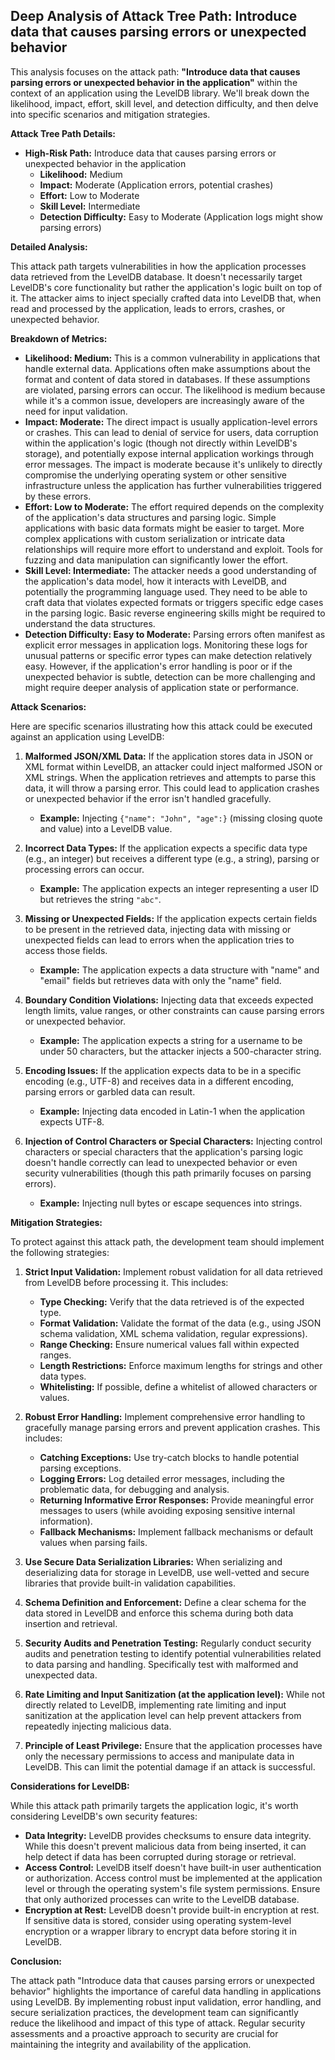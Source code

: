 ## Deep Analysis of Attack Tree Path: Introduce data that causes parsing errors or unexpected behavior

This analysis focuses on the attack path: **"Introduce data that causes parsing errors or unexpected behavior in the application"** within the context of an application using the LevelDB library. We'll break down the likelihood, impact, effort, skill level, and detection difficulty, and then delve into specific scenarios and mitigation strategies.

**Attack Tree Path Details:**

*   **High-Risk Path:** Introduce data that causes parsing errors or unexpected behavior in the application
    *   **Likelihood:** Medium
    *   **Impact:** Moderate (Application errors, potential crashes)
    *   **Effort:** Low to Moderate
    *   **Skill Level:** Intermediate
    *   **Detection Difficulty:** Easy to Moderate (Application logs might show parsing errors)

**Detailed Analysis:**

This attack path targets vulnerabilities in how the application processes data retrieved from the LevelDB database. It doesn't necessarily target LevelDB's core functionality but rather the application's logic built on top of it. The attacker aims to inject specially crafted data into LevelDB that, when read and processed by the application, leads to errors, crashes, or unexpected behavior.

**Breakdown of Metrics:**

*   **Likelihood: Medium:** This is a common vulnerability in applications that handle external data. Applications often make assumptions about the format and content of data stored in databases. If these assumptions are violated, parsing errors can occur. The likelihood is medium because while it's a common issue, developers are increasingly aware of the need for input validation.
*   **Impact: Moderate:** The direct impact is usually application-level errors or crashes. This can lead to denial of service for users, data corruption within the application's logic (though not directly within LevelDB's storage), and potentially expose internal application workings through error messages. The impact is moderate because it's unlikely to directly compromise the underlying operating system or other sensitive infrastructure unless the application has further vulnerabilities triggered by these errors.
*   **Effort: Low to Moderate:** The effort required depends on the complexity of the application's data structures and parsing logic. Simple applications with basic data formats might be easier to target. More complex applications with custom serialization or intricate data relationships will require more effort to understand and exploit. Tools for fuzzing and data manipulation can significantly lower the effort.
*   **Skill Level: Intermediate:**  The attacker needs a good understanding of the application's data model, how it interacts with LevelDB, and potentially the programming language used. They need to be able to craft data that violates expected formats or triggers specific edge cases in the parsing logic. Basic reverse engineering skills might be required to understand the data structures.
*   **Detection Difficulty: Easy to Moderate:**  Parsing errors often manifest as explicit error messages in application logs. Monitoring these logs for unusual patterns or specific error types can make detection relatively easy. However, if the application's error handling is poor or if the unexpected behavior is subtle, detection can be more challenging and might require deeper analysis of application state or performance.

**Attack Scenarios:**

Here are specific scenarios illustrating how this attack could be executed against an application using LevelDB:

1. **Malformed JSON/XML Data:** If the application stores data in JSON or XML format within LevelDB, an attacker could inject malformed JSON or XML strings. When the application retrieves and attempts to parse this data, it will throw a parsing error. This could lead to application crashes or unexpected behavior if the error isn't handled gracefully.

    *   **Example:**  Injecting `{"name": "John", "age":}` (missing closing quote and value) into a LevelDB value.

2. **Incorrect Data Types:** If the application expects a specific data type (e.g., an integer) but receives a different type (e.g., a string), parsing or processing errors can occur.

    *   **Example:** The application expects an integer representing a user ID but retrieves the string `"abc"`.

3. **Missing or Unexpected Fields:** If the application expects certain fields to be present in the retrieved data, injecting data with missing or unexpected fields can lead to errors when the application tries to access those fields.

    *   **Example:** The application expects a data structure with "name" and "email" fields but retrieves data with only the "name" field.

4. **Boundary Condition Violations:**  Injecting data that exceeds expected length limits, value ranges, or other constraints can cause parsing errors or unexpected behavior.

    *   **Example:**  The application expects a string for a username to be under 50 characters, but the attacker injects a 500-character string.

5. **Encoding Issues:** If the application expects data to be in a specific encoding (e.g., UTF-8) and receives data in a different encoding, parsing errors or garbled data can result.

    *   **Example:** Injecting data encoded in Latin-1 when the application expects UTF-8.

6. **Injection of Control Characters or Special Characters:** Injecting control characters or special characters that the application's parsing logic doesn't handle correctly can lead to unexpected behavior or even security vulnerabilities (though this path primarily focuses on parsing errors).

    *   **Example:** Injecting null bytes or escape sequences into strings.

**Mitigation Strategies:**

To protect against this attack path, the development team should implement the following strategies:

1. **Strict Input Validation:**  Implement robust validation for all data retrieved from LevelDB before processing it. This includes:
    *   **Type Checking:** Verify that the data retrieved is of the expected type.
    *   **Format Validation:** Validate the format of the data (e.g., using JSON schema validation, XML schema validation, regular expressions).
    *   **Range Checking:** Ensure numerical values fall within expected ranges.
    *   **Length Restrictions:** Enforce maximum lengths for strings and other data types.
    *   **Whitelisting:** If possible, define a whitelist of allowed characters or values.

2. **Robust Error Handling:** Implement comprehensive error handling to gracefully manage parsing errors and prevent application crashes. This includes:
    *   **Catching Exceptions:** Use try-catch blocks to handle potential parsing exceptions.
    *   **Logging Errors:** Log detailed error messages, including the problematic data, for debugging and analysis.
    *   **Returning Informative Error Responses:** Provide meaningful error messages to users (while avoiding exposing sensitive internal information).
    *   **Fallback Mechanisms:** Implement fallback mechanisms or default values when parsing fails.

3. **Use Secure Data Serialization Libraries:** When serializing and deserializing data for storage in LevelDB, use well-vetted and secure libraries that provide built-in validation capabilities.

4. **Schema Definition and Enforcement:** Define a clear schema for the data stored in LevelDB and enforce this schema during both data insertion and retrieval.

5. **Security Audits and Penetration Testing:** Regularly conduct security audits and penetration testing to identify potential vulnerabilities related to data parsing and handling. Specifically test with malformed and unexpected data.

6. **Rate Limiting and Input Sanitization (at the application level):** While not directly related to LevelDB, implementing rate limiting and input sanitization at the application level can help prevent attackers from repeatedly injecting malicious data.

7. **Principle of Least Privilege:** Ensure that the application processes have only the necessary permissions to access and manipulate data in LevelDB. This can limit the potential damage if an attack is successful.

**Considerations for LevelDB:**

While this attack path primarily targets the application logic, it's worth considering LevelDB's own security features:

*   **Data Integrity:** LevelDB provides checksums to ensure data integrity. While this doesn't prevent malicious data from being inserted, it can help detect if data has been corrupted during storage or retrieval.
*   **Access Control:** LevelDB itself doesn't have built-in user authentication or authorization. Access control must be implemented at the application level or through the operating system's file system permissions. Ensure that only authorized processes can write to the LevelDB database.
*   **Encryption at Rest:** LevelDB doesn't provide built-in encryption at rest. If sensitive data is stored, consider using operating system-level encryption or a wrapper library to encrypt data before storing it in LevelDB.

**Conclusion:**

The attack path "Introduce data that causes parsing errors or unexpected behavior" highlights the importance of careful data handling in applications using LevelDB. By implementing robust input validation, error handling, and secure serialization practices, the development team can significantly reduce the likelihood and impact of this type of attack. Regular security assessments and a proactive approach to security are crucial for maintaining the integrity and availability of the application.
